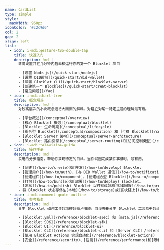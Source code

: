 ```yaml
---
name: CardList
type: simple
style:
  maxWidth: 960px
iconColor: '#c2c9d6'
col: 2
gap: 2
align: left
list:
  - icon: i-mdi:gesture-two-double-tap
    title: 快速入门
    description: !md |
      环境设置并在几分钟内启动和运行你的第一个 Blocklet 项目

      - [设置 Node.js](/quick-start/nodejs)
      - [设置 DID钱包](/quick-start/did-wallet)
      - [设置 Blocklet CLI](/quick-start/blocklet-server)
      - [创建第一个 Blocklet](/quick-start/creat-blocklet)
      - [常见问题](/faq)
  - icon: i-mdi:chart-tree
    title: 概念解惑
    description: !md |
      对较高层次的小块概念进行大画面的解释。对建立对某一特定主题的理解最有用。

      - [平台概述](/conceptual/overview)
      - [核心 Blocklet 概念](/conceptual/blocklet)
      - [Blocklet 生命周期](/conceptual/lifecycle)
      - [组合型 Blocklet](/conceptual/composition) 和 [付费 Blocklet](/conceptual/paid-blocklet)
      - [Blocklet Server 架构](/conceptual/server-architecture)
      - [Blocklet 路由引擎](/conceptual/server-routing)和[访问控制模型](/conceptual/access-control)
  - icon: i-mdi:television-guide
    title: 操作手册
    description: !md |
      实用的分步指南，帮助你实现特定的目标。当你试图完成某件事情时，最有用。

      - [创建](/how-to/create)和[开发](/how-to/develop) Blocklet
      - [管理用户](/how-to/auth)、[与 DID Wallet 通信](/how-to/notification)
      - [创建组件](/how-to/component)、[创建组合型 Blocklet](/how-to/composit-blocklet)
      - [打包](/how-to/bundle)和[部署](/how-to/deploy) Blocklet。
      - [发布](/how-to/publish) Blocklet 以获得成就和[财务回报](/how-to/profit)
      - 将 Blocklet 状态存储在[本地](/how-to/storage)或[区块链上](/how-to/blockchain)
  - icon: i-mdi:comment-quote-outline
    title: 参考指南
    description: !md |
      关于 Blocklet 如何工作的琐碎的技术描述。当你需要关于 Blocklet 工具包中的组件的 API 的详细信息时，它最有用。

      - [blocklet.yml](/reference/blocklet-spec) 和 [meta.js](/reference/meta-js)
      - [Blocklet SDK](/reference/blocklet-sdk)
      - [Blocklet UI](/reference/blocklet-ui)
      - [Blocklet CLI](/reference/blocklet-cli) 和 [Server CLI](/reference/blocklet-server-cli)
      - [使用 Blocklet Actions 实现自动化](/reference/blocklet-actions)
      - [安全](/reference/security)、[性能](/reference/performance)和[限制](/reference/known-issues)
---
```

